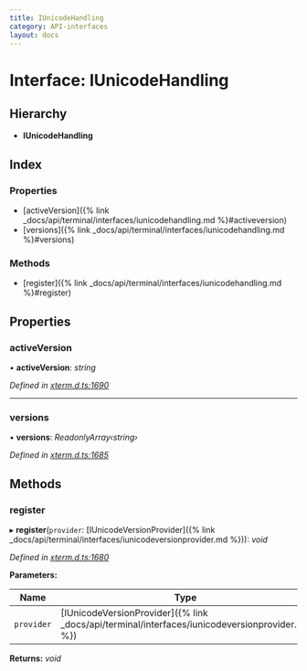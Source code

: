 ```yaml
---
title: IUnicodeHandling
category: API-interfaces
layout: docs
---
```



# Interface: IUnicodeHandling

## Hierarchy

* **IUnicodeHandling**

## Index

### Properties

* [activeVersion]({% link _docs/api/terminal/interfaces/iunicodehandling.md %}#activeversion)
* [versions]({% link _docs/api/terminal/interfaces/iunicodehandling.md %}#versions)

### Methods

* [register]({% link _docs/api/terminal/interfaces/iunicodehandling.md %}#register)

## Properties

###  activeVersion

• **activeVersion**: *string*

*Defined in [xterm.d.ts:1690](https://github.com/xtermjs/xterm.js/blob/5.1.0/typings/xterm.d.ts#L1690)*

___

###  versions

• **versions**: *ReadonlyArray‹string›*

*Defined in [xterm.d.ts:1685](https://github.com/xtermjs/xterm.js/blob/5.1.0/typings/xterm.d.ts#L1685)*

## Methods

###  register

▸ **register**(`provider`: [IUnicodeVersionProvider]({% link _docs/api/terminal/interfaces/iunicodeversionprovider.md %})): *void*

*Defined in [xterm.d.ts:1680](https://github.com/xtermjs/xterm.js/blob/5.1.0/typings/xterm.d.ts#L1680)*

**Parameters:**

Name | Type |
------ | ------ |
`provider` | [IUnicodeVersionProvider]({% link _docs/api/terminal/interfaces/iunicodeversionprovider.md %}) |

**Returns:** *void*
